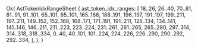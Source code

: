 Ok(
    AstTokenIdxRangeSheet {
        ast_token_idx_ranges: [
            18..26,
            26..40,
            70..81,
            81..91,
            91..101,
            65..101,
            65..101,
            165..168,
            188..191,
            196..197,
            191..197,
            199..211,
            197..211,
            149..152,
            152..168,
            168..171,
            171..191,
            191..211,
            128..134,
            134..141,
            141..146,
            146..211,
            211..223,
            223..224,
            231..261,
            261..265,
            265..290,
            297..314,
            314..318,
            318..334,
            0..40,
            40..101,
            101..224,
            224..226,
            226..290,
            290..292,
            292..334,
        ],
    },
)